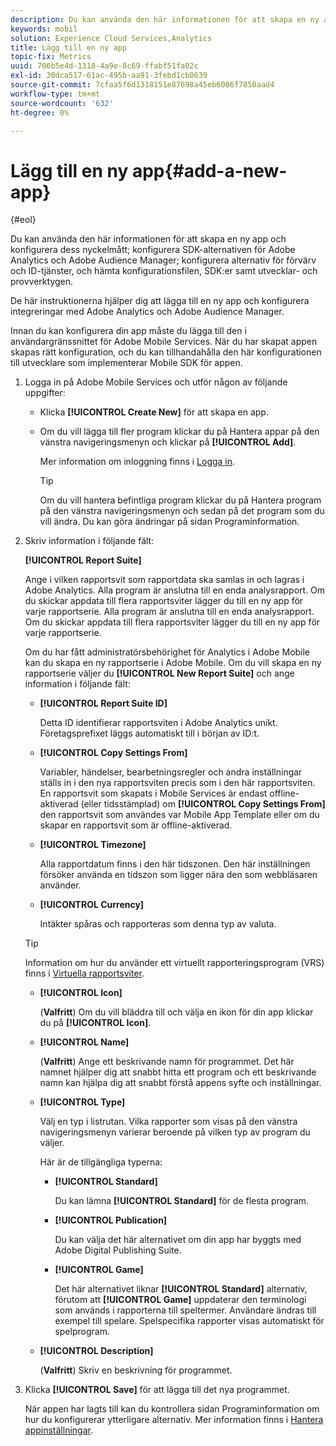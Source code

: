 ```yaml
---
description: Du kan använda den här informationen för att skapa en ny app och konfigurera dess nyckelmått, konfigurera SDK-alternativen för Adobe Analytics och Adobe Audience Manager, konfigurera alternativ för förvärv och ID-tjänster och hämta konfigurationsfilen, SDK:er samt utvecklings- och provverktygen.
keywords: mobil
solution: Experience Cloud Services,Analytics
title: Lägg till en ny app
topic-fix: Metrics
uuid: 706b5e4d-1318-4a9e-8c69-ffabf51fa02c
exl-id: 30dca517-61ac-495b-aa91-3febd1cb8639
source-git-commit: 7cfaa5f6d1318151e87698a45eb6006f7850aad4
workflow-type: tm+mt
source-wordcount: '632'
ht-degree: 0%

---
```


# Lägg till en ny app{#add-a-new-app}

{#eol}

Du kan använda den här informationen för att skapa en ny app och konfigurera dess nyckelmått; konfigurera SDK-alternativen för Adobe Analytics och Adobe Audience Manager; konfigurera alternativ för förvärv och ID-tjänster, och hämta konfigurationsfilen, SDK:er samt utvecklar- och provverktygen.

De här instruktionerna hjälper dig att lägga till en ny app och konfigurera integreringar med Adobe Analytics och Adobe Audience Manager.

Innan du kan konfigurera din app måste du lägga till den i användargränssnittet för Adobe Mobile Services. När du har skapat appen skapas rätt konfiguration, och du kan tillhandahålla den här konfigurationen till utvecklare som implementerar Mobile SDK för appen.

1. Logga in på Adobe Mobile Services och utför någon av följande uppgifter:

   * Klicka **[!UICONTROL Create New]** för att skapa en app.
   * Om du vill lägga till fler program klickar du på Hantera appar på den vänstra navigeringsmenyn och klickar på **[!UICONTROL Add]**.

      Mer information om inloggning finns i [Logga in](/help/using/gs/gs-signin.md).

      >[!TIP]
      >
      >Om du vill hantera befintliga program klickar du på Hantera program på den vänstra navigeringsmenyn och sedan på det program som du vill ändra. Du kan göra ändringar på sidan Programinformation.

1. Skriv information i följande fält:

   **[!UICONTROL Report Suite]**

   Ange i vilken rapportsvit som rapportdata ska samlas in och lagras i Adobe Analytics. Alla program är anslutna till en enda analysrapport. Om du skickar appdata till flera rapportsviter lägger du till en ny app för varje rapportserie. Alla program är anslutna till en enda analysrapport. Om du skickar appdata till flera rapportsviter lägger du till en ny app för varje rapportserie.

   Om du har fått administratörsbehörighet för Analytics i Adobe Mobile kan du skapa en ny rapportserie i Adobe Mobile. Om du vill skapa en ny rapportserie väljer du **[!UICONTROL New Report Suite]** och ange information i följande fält:

   * **[!UICONTROL Report Suite ID]**

      Detta ID identifierar rapportsviten i Adobe Analytics unikt. Företagsprefixet läggs automatiskt till i början av ID:t.

   * **[!UICONTROL Copy Settings From]**

      Variabler, händelser, bearbetningsregler och andra inställningar ställs in i den nya rapportsviten precis som i den här rapportsviten. En rapportsvit som skapats i Mobile Services är endast offline-aktiverad (eller tidsstämplad) om **[!UICONTROL Copy Settings From]** den rapportsvit som användes var Mobile App Template eller om du skapar en rapportsvit som är offline-aktiverad.

   * **[!UICONTROL Timezone]**

      Alla rapportdatum finns i den här tidszonen. Den här inställningen försöker använda en tidszon som ligger nära den som webbläsaren använder.

   * **[!UICONTROL Currency]**

      Intäkter spåras och rapporteras som denna typ av valuta.
   >[!TIP]
   >
   >Information om hur du använder ett virtuellt rapporteringsprogram (VRS) finns i [Virtuella rapportsviter](/help/using/manage-apps/c-mob-vrs.md).

   * **[!UICONTROL Icon]**

      (**Valfritt**) Om du vill bläddra till och välja en ikon för din app klickar du på **[!UICONTROL Icon]**.

   * **[!UICONTROL Name]**

      (**Valfritt**) Ange ett beskrivande namn för programmet. Det här namnet hjälper dig att snabbt hitta ett program och ett beskrivande namn kan hjälpa dig att snabbt förstå appens syfte och inställningar.

   * **[!UICONTROL Type]**

      Välj en typ i listrutan. Vilka rapporter som visas på den vänstra navigeringsmenyn varierar beroende på vilken typ av program du väljer.

      Här är de tillgängliga typerna:

      * **[!UICONTROL Standard]**

         Du kan lämna **[!UICONTROL Standard]** för de flesta program.

      * **[!UICONTROL Publication]**

         Du kan välja det här alternativet om din app har byggts med Adobe Digital Publishing Suite.

      * **[!UICONTROL Game]**

         Det här alternativet liknar **[!UICONTROL Standard]** alternativ, förutom att **[!UICONTROL Game]** uppdaterar den terminologi som används i rapporterna till speltermer. Användare ändras till exempel till spelare. Spelspecifika rapporter visas automatiskt för spelprogram.
   * **[!UICONTROL Description]**

      (**Valfritt**) Skriv en beskrivning för programmet.



1. Klicka **[!UICONTROL Save]** för att lägga till det nya programmet.

   När appen har lagts till kan du kontrollera sidan Programinformation om hur du konfigurerar ytterligare alternativ. Mer information finns i [Hantera appinställningar](/help/using/c-manage-app-settings/c-manage-app-settings.md).
